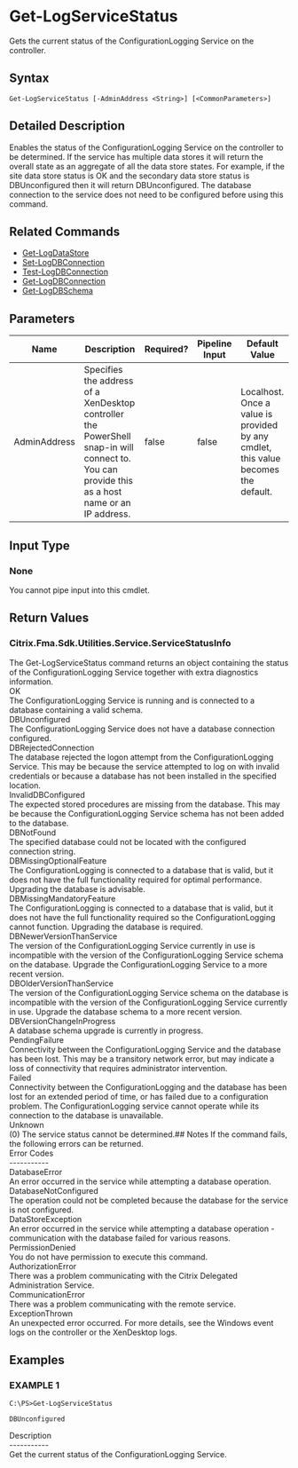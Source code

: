 ﻿# Get-LogServiceStatus

   Gets the current status of the ConfigurationLogging Service on the controller.

## Syntax
```
Get-LogServiceStatus [-AdminAddress <String>] [<CommonParameters>]
```

## Detailed Description
   Enables the status of the ConfigurationLogging Service on the controller to be determined. If the service has multiple data stores it will return the overall state as an aggregate of all the data store states. For example, if the site data store status is OK and the secondary data store status is DBUnconfigured then it will return DBUnconfigured. The database connection to the service does not need to be configured before using this command.

## Related Commands
  * [Get-LogDataStore](Get-LogDataStore/)
  * [Set-LogDBConnection](Set-LogDBConnection/)
  * [Test-LogDBConnection](Test-LogDBConnection/)
  * [Get-LogDBConnection](Get-LogDBConnection/)
  * [Get-LogDBSchema](Get-LogDBSchema/)
## Parameters

| Name   | Description | Required? | Pipeline Input | Default Value |
| --- | --- | --- | --- | --- |
| AdminAddress | Specifies the address of a XenDesktop controller the PowerShell snap-in will connect to. You can provide this as a host name or an IP address. | false | false | Localhost. Once a value is provided by any cmdlet, this value becomes the default. |

## Input Type
### None
   You cannot pipe input into this cmdlet.
## Return Values
### Citrix.Fma.Sdk.Utilities.Service.ServiceStatusInfo
   The Get-LogServiceStatus command returns an object containing the status of the ConfigurationLogging Service together with extra diagnostics information.<br>OK<br>    The ConfigurationLogging Service is running and is connected to a database containing a valid schema.<br>DBUnconfigured<br>    The ConfigurationLogging Service does not have a database connection configured.<br>DBRejectedConnection<br>    The database rejected the logon attempt from the ConfigurationLogging Service.  This may be because the service attempted to log on with invalid credentials or because a database has not been installed in the specified location.<br>InvalidDBConfigured<br>    The expected stored procedures are missing from the database.  This may be because the ConfigurationLogging Service schema has not been added to the database.<br>DBNotFound<br>    The specified database could not be located with the configured connection string.<br>DBMissingOptionalFeature<br>    The ConfigurationLogging is connected to a database that is valid, but it does not have the full functionality required for optimal performance. Upgrading the database is advisable.<br>DBMissingMandatoryFeature<br>    The ConfigurationLogging is connected to a database that is valid, but it does not have the full functionality required so the ConfigurationLogging cannot function. Upgrading the database is required.<br>DBNewerVersionThanService<br>    The version of the ConfigurationLogging Service currently in use is incompatible with the version of the ConfigurationLogging Service schema on the database.  Upgrade the ConfigurationLogging Service to a more recent version.<br>DBOlderVersionThanService<br>    The version of the ConfigurationLogging Service schema on the database is incompatible with the version of the ConfigurationLogging Service currently in use.  Upgrade the database schema to a more recent version.<br>DBVersionChangeInProgress<br>    A database schema upgrade is currently in progress.<br>PendingFailure<br>    Connectivity between the ConfigurationLogging Service and the database has been lost. This may be a transitory network error, but may indicate a loss of connectivity that requires administrator intervention.<br>Failed<br>    Connectivity between the ConfigurationLogging and the database has been lost for an extended period of time, or has failed due to a configuration problem. The ConfigurationLogging service cannot operate while its connection to the database is unavailable.<br>Unknown<br>    (0) The service status cannot be determined.## Notes
   If the command fails, the following errors can be returned.<br>    Error Codes<br>    -----------<br>    DatabaseError<br>        An error occurred in the service while attempting a database operation.<br>    DatabaseNotConfigured<br>        The operation could not be completed because the database for the service is not configured.<br>    DataStoreException<br>        An error occurred in the service while attempting a database operation - communication with the database failed for various reasons.<br>    PermissionDenied<br>        You do not have permission to execute this command.<br>    AuthorizationError<br>        There was a problem communicating with the Citrix Delegated Administration Service.<br>    CommunicationError<br>        There was a problem communicating with the remote service.<br>    ExceptionThrown<br>        An unexpected error occurred.  For more details, see the Windows event logs on the controller or the XenDesktop logs.
## Examples

### EXAMPLE 1
```
C:\PS>Get-LogServiceStatus

DBUnconfigured
```
   Description<br>-----------<br>Get the current status of the ConfigurationLogging Service.
